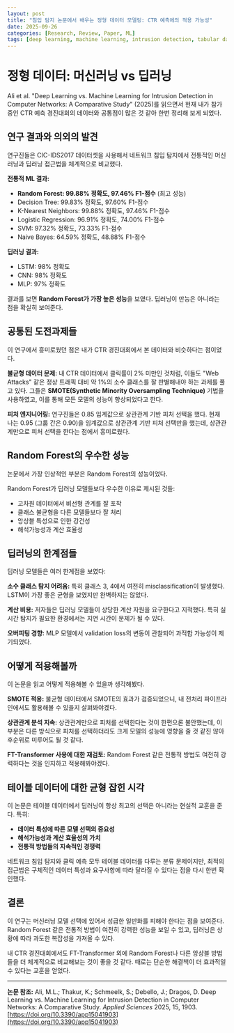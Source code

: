 ```yaml
---
layout: post
title: "침입 탐지 논문에서 배우는 정형 데이터 모델링: CTR 예측에의 적용 가능성"
date: 2025-09-26
categories: [Research, Review, Paper, ML]
tags: [deep learning, machine learning, intrusion detection, tabular data, SMOTE, CTR, FT transformer]
---
```


# 정형 데이터: 머신러닝 vs 딥러닝

Ali et al. "Deep Learning vs. Machine Learning for Intrusion Detection in Computer Networks: A Comparative Study" (2025)를 읽으면서 현재 내가 참가 중인 CTR 예측 경진대회의 데이터와 공통점이 많은 것 같아 한번 정리해 보게 되었다. 

## 연구 결과와 의외의 발견

연구진들은 CIC-IDS2017 데이터셋을 사용해서 네트워크 침입 탐지에서 전통적인 머신러닝과 딥러닝 접근법을 체계적으로 비교했다. 

**전통적 ML 결과:**

- **Random Forest: 99.88% 정확도, 97.46% F1-점수** (최고 성능)
- Decision Tree: 99.83% 정확도, 97.60% F1-점수
- K-Nearest Neighbors: 99.88% 정확도, 97.46% F1-점수  
- Logistic Regression: 96.91% 정확도, 74.00% F1-점수
- SVM: 97.32% 정확도, 73.33% F1-점수
- Naive Bayes: 64.59% 정확도, 48.88% F1-점수

**딥러닝 결과:**

- LSTM: 98% 정확도
- CNN: 98% 정확도  
- MLP: 97% 정확도

결과를 보면 **Random Forest가 가장 높은 성능**을 보였다. 딥러닝이 만능은 아니라는 점을 확실히 보여준다.

## 공통된 도전과제들

이 연구에서 흥미로웠던 점은 내가 CTR 경진대회에서 본 데이터와 비슷하다는 점이었다.

**불균형 데이터 문제:** 내 CTR 데이터에서 클릭률이 2% 미만인 것처럼, 이들도 "Web Attacks" 같은 정상 트래픽 대비 약 1%의 소수 클래스를 잘 판별해내야 하는 과제를 풀고 있다. 그들은 **SMOTE(Synthetic Minority Oversampling Technique)** 기법을 사용하였고, 이를 통해 모든 모델의 성능이 향상되었다고 한다.

**피처 엔지니어링:** 연구진들은 0.85 임계값으로 상관관계 기반 피처 선택을 했다. 현재 나는 0.95 (그룹 간은 0.90)을 임계값으로 상관관계 기반 피처 선택만을 했는데, 상관관계만으로 피처 선택을 한다는 점에서 흥미로웠다.

## Random Forest의 우수한 성능

논문에서 가장 인상적인 부분은 Random Forest의 성능이었다.

Random Forest가 딥러닝 모델들보다 우수한 이유로 제시된 것들:

- 고차원 데이터에서 비선형 관계를 잘 포착
- 클래스 불균형을 다른 모델들보다 잘 처리
- 앙상블 특성으로 인한 강건성
- 해석가능성과 계산 효율성

## 딥러닝의 한계점들

딥러닝 모델들은 여러 한계점을 보였다:

**소수 클래스 탐지 어려움:** 특히 클래스 3, 4에서 여전히 misclassification이 발생했다. LSTM이 가장 좋은 균형을 보였지만 완벽하지는 않았다.

**계산 비용:** 저자들은 딥러닝 모델들이 상당한 계산 자원을 요구한다고 지적했다. 특히 실시간 탐지가 필요한 환경에서는 지연 시간이 문제가 될 수 있다.

**오버피팅 경향:** MLP 모델에서 validation loss의 변동이 관찰되어 과적합 가능성이 제기되었다.

## 어떻게 적용해볼까

이 논문을 읽고 어떻게 적용해볼 수 있을까 생각해봤다.

**SMOTE 적용:** 불균형 데이터에서 SMOTE의 효과가 검증되었으니, 내 전처리 파이프라인에서도 활용해볼 수 있을지 살펴봐야겠다.

**상관관계 분석 지속:** 상관관계만으로 피처를 선택한다는 것이 한편으론 불안했는데, 이 부분은 다른 방식으로 피처를 선택하더라도 크게 모델의 성능에 영향을 줄 것 같진 않아 후순위로 미루어도 될 것 같다.

**FT-Transformer 사용에 대한 재검토:** Random Forest 같은 전통적 방법도 여전히 강력하다는 것을 인지하고 적용해봐야겠다.

## 테이블 데이터에 대한 균형 잡힌 시각

이 논문은 테이블 데이터에서 딥러닝이 항상 최고의 선택은 아니라는 현실적 교훈을 준다. 특히:

- **데이터 특성에 따른 모델 선택의 중요성**
- **해석가능성과 계산 효율성의 가치**
- **전통적 방법들의 지속적인 경쟁력**

네트워크 침입 탐지와 클릭 예측 모두 테이블 데이터를 다루는 분류 문제이지만, 최적의 접근법은 구체적인 데이터 특성과 요구사항에 따라 달라질 수 있다는 점을 다시 한번 확인했다.

## 결론

이 연구는 머신러닝 모델 선택에 있어서 성급한 일반화를 피해야 한다는 점을 보여준다. Random Forest 같은 전통적 방법이 여전히 강력한 성능을 보일 수 있고, 딥러닝은 상황에 따라 과도한 복잡성을 가져올 수 있다.

내 CTR 경진대회에서도 FT-Transformer 외에 Random Forest나 다른 앙상블 방법들을 더 체계적으로 비교해보는 것이 좋을 것 같다. 때로는 단순한 해결책이 더 효과적일 수 있다는 교훈을 얻었다.

---

**논문 참조:** Ali, M.L.; Thakur, K.; Schmeelk, S.; Debello, J.; Dragos, D. Deep Learning vs. Machine Learning for Intrusion Detection in Computer Networks: A Comparative Study. *Applied Sciences* 2025, 15, 1903. [https://doi.org/10.3390/app15041903](https://doi.org/10.3390/app15041903)
